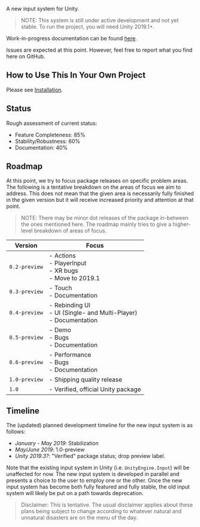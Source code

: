 A new input system for Unity.

>NOTE: This system is still under active development and not yet stable. To run the project, you will need Unity 2019.1+.

Work-in-progress documentation can be found [here](https://github.com/Unity-Technologies/InputSystem/blob/develop/Packages/com.unity.inputsystem/Documentation~/InputSystem.md).

Issues are expected at this point. However, feel free to report what you find here on GitHub.

## How to Use This In Your Own Project

Please see [Installation](https://github.com/Unity-Technologies/InputSystem/blob/develop/Packages/com.unity.inputsystem/Documentation~/Installation.md).

## Status

Rough assessment of current status:

- Feature Completeness: 85%
- Stability/Robustness: 60%
- Documentation: 40%

## Roadmap

At this point, we try to focus package releases on specific problem areas. The following is a tentative breakdown on the areas of focus we aim to address. This does not mean that the given area is necessarily fully finished in the given version but it will receive increased priority and attention at that point.

>NOTE: There may be minor dot releases of the package in-between the ones mentioned here. The roadmap mainly tries to give a higher-level breakdown of areas of focus.

|Version|Focus|
|-------|-----|
|`0.2-preview`|- Actions<br>- PlayerInput<br>- XR bugs<br>- Move to 2019.1|
|`0.3-preview`|- Touch<br>- Documentation|
|`0.4-preview`|- Rebinding UI<br>- UI (Single- and Multi-Player)<br>- Documentation|
|`0.5-preview`|- Demo<br>- Bugs<br>- Documentation|
|`0.6-preview`|- Performance<br>- Bugs<br>- Documentation|
|`1.0-preview`|- Shipping quality release|
|`1.0`|- Verified, official Unity package|

## Timeline

The (updated) planned development timeline for the new input system is as follows:

- *January - May 2019*: Stabilization
- *May/June 2019*: 1.0-preview
- *Unity 2019.3?*: "Verified" package status; drop preview label.

Note that the existing input system in Unity (i.e. `UnityEngine.Input`) will be unaffected for now. The new input system is developed in parallel and presents a choice to the user to employ one or the other. Once the new input system has become both fully featured and fully stable, the old input system will likely be put on a path towards deprecation.

>Disclaimer: This is tentative. The usual disclaimer applies about these plans being subject to change according to whatever natural and unnatural disasters are on the menu of the day.
